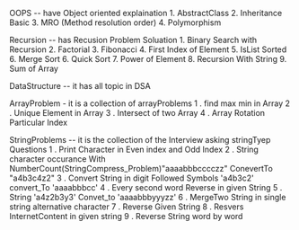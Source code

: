 OOPS  -- have Object oriented explaination
    1. AbstractClass
    2. Inheritance Basic
    3. MRO (Method resolution order)
    4. Polymorphism

Recursion  -- has Recusion Problem Soluation
    1. Binary Search with Recursion
    2. Factorial
    3. Fibonacci 
    4. First Index of Element
    5. IsList Sorted
    6. Merge Sort
    6. Quick Sort
    7. Power of Element
    8. Recursion With String
    9. Sum of Array

DataStructure -- it has all topic in DSA

ArrayProblem - it is a collection of arrayProblems
    1 . find max min in Array
    2 . Unique Element in Array
    3 . Intersect of two Array
    4 . Array Rotation Particular Index

StringProblems -- it is the collection of the Interview asking stringTyep Questions
    1 . Print Character in Even index and Odd Index
    2 . String character occurance With NumberCount(StringCompress_Problem)"aaaabbbcccczz" ConevertTo "a4b3c4z2"
    3 . Convert String in digit Followed Symbols 'a4b3c2' convert_To 'aaaabbbcc'
    4 . Every second word Reverse in given String
    5 . String 'a4z2b3y3' Convet_to 'aaaabbbyyyzz'
    6 . MergeTwo String in single string alternative character
    7 . Reverse Given String
    8 . Resvers InternetContent in given string
    9 . Reverse String word by word 


    
